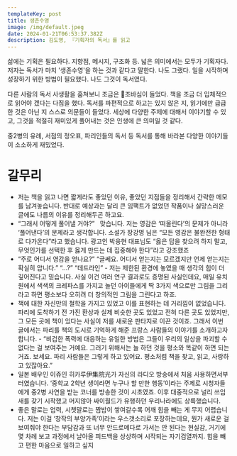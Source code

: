 ```yaml
---
templateKey: post
title: 생존수영
image: /img/default.jpeg
date: 2024-01-21T06:53:37.382Z
description: 김도영, 『기획자의 독서』를 읽고
---
```

삶에는 기획은 필요하다. 지향점, 메시지, 구조화 등.  넓은 의미에서는 모두가 기획자다.  저자는 독서가 마치 '생존수영'을 하는 것과 같다고 말한다. 나도 그랬다. 일을 시작하며 성장하기 위한 방법이 필요했다. 나도 그것이 독서였다.

다른 사람의 독서 사생활을 훔쳐보니 조금은 조바심이 들었다. 책을 조금 더 입체적으로 읽어야 겠다는 다짐을 했다. 독서를 파편적으로 하고는 있지 않은 지, 읽기에만 급급한 것은 아닌 지 스스로 의문들이 들었다. 세상에 다양한 주제에 대해서 이야기할 수 있고, 그것을 적절히 재미있게 풀어내는 것은 인생에 큰 의미일 것 같다.

중2병의 유례, 서점의 정오표, 파리인들의 독서 등 독서를 통해 바라본 다양한 이야기들이 소소하게 재밌었다.

# 갈무리

* 저는 책을 읽고 나면 짧게라도 좋았던 이유, 좋았던 지점들을 정리해서 간략한 메모를 남겨놓습니다. 반대로 예상과는 달리 큰 임팩트가 없었던 작품이나 실망스러운 글에도 나름의 이유를 정리해두곤 하고요.
* “그래서 어떻게 풀어낼 거야?”   맞습니다. 저는 영감은 ‘떠올린다’의 문제가 아니라 ‘풀어낸다’의 문제라고 생각합니다. 소설가 장강명 님은 “모든 영감은 불완전한 형태로 다가온다”라고 했습니다. 광고인 박웅현 대표님도 “옳은 답을 찾으려 하지 말고, 무엇인가를 선택한 후 옳게 만드는 데 집중해야 한다”라고 강조했죠
* “주로 어디서 영감을 얻나요?” “글쎄요. 어디서 얻는지는 모르겠지만 언제 얻는지는 확실히 압니다.” “…?” “데드라인”
  		- 저는 제한된 환경에 놓였을 때 생각의 힘이 더 깊어진다고 믿습니다. 사실 이건 여러 연구 결과로도 증명된 사실인데요, 매일 유치원에서 색색의 크레파스를 가지고 놀던 아이들에게 딱 3가지 색으로만 그림을 그리라고 하면 평소보다 오히려 더 창의적인 그림을 그린다고 하죠.
* 책에 대한 자신만의 철학을 가지고 있었고 이를 표현하는 데 거리낌이 없었습니다. 파리에 도착하기 전 가진 환상과 실제 비슷한 곳도 있었고 전혀 다른 곳도 있었지만, 그 모든 곳에 책이 있다는 사실이 저를 새로운 판타지로 이끈 것이죠. 그래서 이번 글에서는 파리를 책의 도시로 기억하게 해준 프랑스 사람들의 이야기를 소개하고자 합니다.
  		- “비겁한 폭력에 대응하는 유일한 방법은 그들이 우리의 일상을 파괴할 수 없다는 걸 보여주는 거예요. 그러기 위해서는 늘 하던 것을 평소와 똑같이 하면 되는 거죠. 보세요. 파리 사람들은 그렇게 하고 있어요. 평소처럼 책을 찾고, 읽고, 사랑하고 있잖아요.”
* 일본 배우인 이쥬인 히카루伊集院光가 자신의 라디오 방송에서 처음 사용하면서부터였습니다. ‘중학교 2학년 생이라면 누구나 할 만한 행동’이라는 주제로 시청자들에게 중2병 사연을 받는 코너를 방송한 것이 시초였죠. 이후 대중적으로 널리 쓰임새를 갖기 시작했고 머지않아 싸이월드가 유행하던 우리나라에도 상륙했습니다.
* 좋은 말로는 업력, 시쳇말로는 짬밥이 쌓여갈수록 어깨 힘을 빼는 게 무지 어렵습니다. 저는 이걸 ‘창작의 부양가족’이라는 우스갯소리로 포장하는데요, 뭔가 새로운 걸 보여줘야 한다는 부담감과 또 너무 안드로메다로 가서는 안 된다는 현실감, 거기에 몇 차례 보고 과정에서 날아올 피드백을 상상하며 시작되는 자기검열까지. 힘을 빼고 편한 마음으로 일하고 싶지